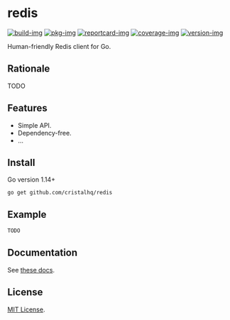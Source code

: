 # redis

[![build-img]][build-url]
[![pkg-img]][pkg-url]
[![reportcard-img]][reportcard-url]
[![coverage-img]][coverage-url]
[![version-img]][version-url]

Human-friendly Redis client for Go.

## Rationale

TODO

## Features

* Simple API.
* Dependency-free.
* ...

## Install

Go version 1.14+

```
go get github.com/cristalhq/redis
```

## Example

```go
TODO
```

## Documentation

See [these docs][pkg-url].

## License

[MIT License](LICENSE).

[build-img]: https://github.com/cristalhq/redis/workflows/build/badge.svg
[build-url]: https://github.com/cristalhq/redis/actions
[pkg-img]: https://pkg.go.dev/badge/cristalhq/redis
[pkg-url]: https://pkg.go.dev/github.com/cristalhq/redis
[reportcard-img]: https://goreportcard.com/badge/cristalhq/redis
[reportcard-url]: https://goreportcard.com/report/cristalhq/redis
[coverage-img]: https://codecov.io/gh/cristalhq/redis/branch/master/graph/badge.svg
[coverage-url]: https://codecov.io/gh/cristalhq/redis
[version-img]: https://img.shields.io/github/v/release/cristalhq/redis
[version-url]: https://github.com/cristalhq/redis/releases

